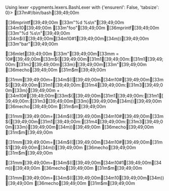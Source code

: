 Using lexer <pygments.lexers.BashLexer with {'ensurenl': False, 'tabsize': 0}>
[37m#!/bin/bash[39;49;00m

[36mprintf[39;49;00m [33m"%d %s\n"[39;49;00m [34m10[39;49;00m [33m"foo"[39;49;00m
[36mprintf[39;49;00m [33m"%d %s\n"[39;49;00m [34m$(([39;49;00m[34m10#1[39;49;00m[34m))[39;49;00m [33m"bar"[39;49;00m

[36mlet[39;49;00m [33m"[39;49;00m[33mm = 10#[39;49;00m[33m${[39;49;00m[31m1[39;49;00m:[31m1[39;49;00m:[31m2[39;49;00m[33m}[39;49;00m[33m"[39;49;00m
[36mecho[39;49;00m [31m$m[39;49;00m

[31mm[39;49;00m=[34m$(([39;49;00m[34m10#[39;49;00m[33m${[39;49;00m[31m1[39;49;00m:[31m4[39;49;00m:[31m3[39;49;00m[33m}[39;49;00m + [34m10#[39;49;00m[33m${[39;49;00m[31m1[39;49;00m:[31m1[39;49;00m:[31m3[39;49;00m[33m}[39;49;00m[34m))[39;49;00m
[36mecho[39;49;00m [31m$m[39;49;00m

[31mm[39;49;00m=[34m$(([39;49;00m[34m10#[39;49;00m[33m${[39;49;00m[31m1[39;49;00m:[31m4[39;49;00m:[31m3[39;49;00m[33m}[39;49;00m[34m))[39;49;00m
[36mecho[39;49;00m [31m$m[39;49;00m

[31mm[39;49;00m=[34m$(([39;49;00m[34m10#[39;49;00m[31m$1[39;49;00m[34m))[39;49;00m
[36mecho[39;49;00m [31m$m[39;49;00m

[31mm[39;49;00m=[34m$(([39;49;00m[34m10#1[39;49;00m[34m))[39;49;00m
[36mecho[39;49;00m [31m$m[39;49;00m

[31mm[39;49;00m=[34m$(([39;49;00m[34m10[39;49;00m[34m))[39;49;00m
[36mecho[39;49;00m [31m$m[39;49;00m
